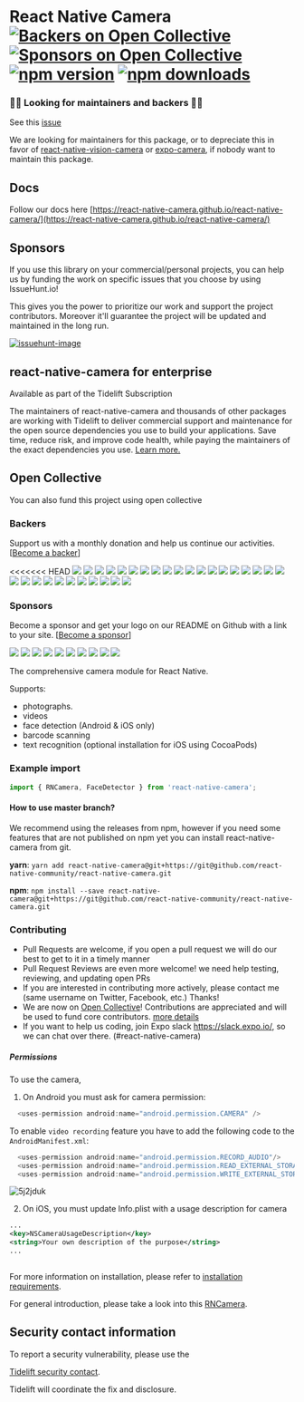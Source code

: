 # React Native Camera [![Backers on Open Collective](https://opencollective.com/react-native-camera/backers/badge.svg)](#backers) [![Sponsors on Open Collective](https://opencollective.com/react-native-camera/sponsors/badge.svg)](#sponsors) [![npm version](https://badge.fury.io/js/react-native-camera.svg)](http://badge.fury.io/js/react-native-camera) [![npm downloads](https://img.shields.io/npm/dm/react-native-camera.svg)](https://www.npmjs.com/package/react-native-camera)

### 🚧🚧 Looking for maintainers and backers 🚧🚧

See this [issue](https://github.com/react-native-community/react-native-camera/issues/3000)

We are looking for maintainers for this package, or to depreciate this in favor of [react-native-vision-camera](https://github.com/mrousavy/react-native-vision-camera) or [expo-camera](https://docs.expo.io/versions/latest/sdk/camera/), if nobody want to maintain this package.

## Docs
Follow our docs here [https://react-native-camera.github.io/react-native-camera/](https://react-native-camera.github.io/react-native-camera/)

## Sponsors

If you use this library on your commercial/personal projects, you can help us by funding the work on specific issues that you choose by using IssueHunt.io!

This gives you the power to prioritize our work and support the project contributors. Moreover it'll guarantee the project will be updated and maintained in the long run.

[![issuehunt-image](https://issuehunt.io/static/embed/issuehunt-button-v1.svg)](https://issuehunt.io/repos/33218414)

## react-native-camera for enterprise

Available as part of the Tidelift Subscription

The maintainers of react-native-camera and thousands of other packages are working with Tidelift to deliver commercial support and maintenance for the open source dependencies you use to build your applications. Save time, reduce risk, and improve code health, while paying the maintainers of the exact dependencies you use. [Learn more.](https://tidelift.com/subscription/pkg/npm-react-native-camera?utm_source=npm-react-native-camera&utm_medium=referral&utm_campaign=enterprise&utm_term=repo)

## Open Collective

You can also fund this project using open collective

### Backers

Support us with a monthly donation and help us continue our activities. [[Become a backer](https://opencollective.com/react-native-camera#backer)]

<<<<<<< HEAD
<a href="https://opencollective.com/react-native-camera/backer/999/website" target="_blank"><img src="https://opencollective.com/react-native-camera/backer/0/avatar.svg"></a>
<a href="https://opencollective.com/react-native-camera/backer/888/website" target="_blank"><img src="https://opencollective.com/react-native-camera/backer/1/avatar.svg"></a>
<a href="https://opencollective.com/react-native-camera/backer/777/website" target="_blank"><img src="https://opencollective.com/react-native-camera/backer/2/avatar.svg"></a>
<a href="https://opencollective.com/react-native-camera/backer/3/website" target="_blank"><img src="https://opencollective.com/react-native-camera/backer/3/avatar.svg"></a>
<a href="https://opencollective.com/react-native-camera/backer/4/website" target="_blank"><img src="https://opencollective.com/react-native-camera/backer/4/avatar.svg"></a>
<a href="https://opencollective.com/react-native-camera/backer/5/website" target="_blank"><img src="https://opencollective.com/react-native-camera/backer/5/avatar.svg"></a>
<a href="https://opencollective.com/react-native-camera/backer/6/website" target="_blank"><img src="https://opencollective.com/react-native-camera/backer/6/avatar.svg"></a>
<a href="https://opencollective.com/react-native-camera/backer/7/website" target="_blank"><img src="https://opencollective.com/react-native-camera/backer/7/avatar.svg"></a>
<a href="https://opencollective.com/react-native-camera/backer/8/website" target="_blank"><img src="https://opencollective.com/react-native-camera/backer/8/avatar.svg"></a>
<a href="https://opencollective.com/react-native-camera/backer/9/website" target="_blank"><img src="https://opencollective.com/react-native-camera/backer/9/avatar.svg"></a>
<a href="https://opencollective.com/react-native-camera/backer/10/website" target="_blank"><img src="https://opencollective.com/react-native-camera/backer/10/avatar.svg"></a>
<a href="https://opencollective.com/react-native-camera/backer/11/website" target="_blank"><img src="https://opencollective.com/react-native-camera/backer/11/avatar.svg"></a>
<a href="https://opencollective.com/react-native-camera/backer/12/website" target="_blank"><img src="https://opencollective.com/react-native-camera/backer/12/avatar.svg"></a>
<a href="https://opencollective.com/react-native-camera/backer/13/website" target="_blank"><img src="https://opencollective.com/react-native-camera/backer/13/avatar.svg"></a>
<a href="https://opencollective.com/react-native-camera/backer/14/website" target="_blank"><img src="https://opencollective.com/react-native-camera/backer/14/avatar.svg"></a>
<a href="https://opencollective.com/react-native-camera/backer/15/website" target="_blank"><img src="https://opencollective.com/react-native-camera/backer/15/avatar.svg"></a>
<a href="https://opencollective.com/react-native-camera/backer/16/website" target="_blank"><img src="https://opencollective.com/react-native-camera/backer/16/avatar.svg"></a>
<a href="https://opencollective.com/react-native-camera/backer/17/website" target="_blank"><img src="https://opencollective.com/react-native-camera/backer/17/avatar.svg"></a>
<a href="https://opencollective.com/react-native-camera/backer/18/website" target="_blank"><img src="https://opencollective.com/react-native-camera/backer/18/avatar.svg"></a>
<a href="https://opencollective.com/react-native-camera/backer/19/website" target="_blank"><img src="https://opencollective.com/react-native-camera/backer/19/avatar.svg"></a>
<a href="https://opencollective.com/react-native-camera/backer/20/website" target="_blank"><img src="https://opencollective.com/react-native-camera/backer/20/avatar.svg"></a>
<a href="https://opencollective.com/react-native-camera/backer/21/website" target="_blank"><img src="https://opencollective.com/react-native-camera/backer/21/avatar.svg"></a>
<a href="https://opencollective.com/react-native-camera/backer/22/website" target="_blank"><img src="https://opencollective.com/react-native-camera/backer/22/avatar.svg"></a>
<a href="https://opencollective.com/react-native-camera/backer/23/website" target="_blank"><img src="https://opencollective.com/react-native-camera/backer/23/avatar.svg"></a>
<a href="https://opencollective.com/react-native-camera/backer/24/website" target="_blank"><img src="https://opencollective.com/react-native-camera/backer/24/avatar.svg"></a>
<a href="https://opencollective.com/react-native-camera/backer/25/website" target="_blank"><img src="https://opencollective.com/react-native-camera/backer/25/avatar.svg"></a>
<a href="https://opencollective.com/react-native-camera/backer/26/website" target="_blank"><img src="https://opencollective.com/react-native-camera/backer/26/avatar.svg"></a>
<a href="https://opencollective.com/react-native-camera/backer/27/website" target="_blank"><img src="https://opencollective.com/react-native-camera/backer/27/avatar.svg"></a>
<a href="https://opencollective.com/react-native-camera/backer/28/website" target="_blank"><img src="https://opencollective.com/react-native-camera/backer/28/avatar.svg"></a>
<a href="https://opencollective.com/react-native-camera/backer/29/website" target="_blank"><img src="https://opencollective.com/react-native-camera/backer/29/avatar.svg"></a>

### Sponsors

Become a sponsor and get your logo on our README on Github with a link to your site. [[Become a sponsor](https://opencollective.com/react-native-camera#sponsor)]

<a href="https://opencollective.com/react-native-camera/sponsor/0/website" target="_blank"><img src="https://opencollective.com/react-native-camera/sponsor/0/avatar.svg"></a>
<a href="https://opencollective.com/react-native-camera/sponsor/1/website" target="_blank"><img src="https://opencollective.com/react-native-camera/sponsor/1/avatar.svg"></a>
<a href="https://opencollective.com/react-native-camera/sponsor/2/website" target="_blank"><img src="https://opencollective.com/react-native-camera/sponsor/2/avatar.svg"></a>
<a href="https://opencollective.com/react-native-camera/sponsor/3/website" target="_blank"><img src="https://opencollective.com/react-native-camera/sponsor/3/avatar.svg"></a>
<a href="https://opencollective.com/react-native-camera/sponsor/4/website" target="_blank"><img src="https://opencollective.com/react-native-camera/sponsor/4/avatar.svg"></a>
<a href="https://opencollective.com/react-native-camera/sponsor/5/website" target="_blank"><img src="https://opencollective.com/react-native-camera/sponsor/5/avatar.svg"></a>
<a href="https://opencollective.com/react-native-camera/sponsor/6/website" target="_blank"><img src="https://opencollective.com/react-native-camera/sponsor/6/avatar.svg"></a>
<a href="https://opencollective.com/react-native-camera/sponsor/7/website" target="_blank"><img src="https://opencollective.com/react-native-camera/sponsor/7/avatar.svg"></a>
<a href="https://opencollective.com/react-native-camera/sponsor/8/website" target="_blank"><img src="https://opencollective.com/react-native-camera/sponsor/8/avatar.svg"></a>
<a href="https://opencollective.com/react-native-camera/sponsor/9/website" target="_blank"><img src="https://opencollective.com/react-native-camera/sponsor/9/avatar.svg"></a>

The comprehensive camera module for React Native.

Supports:

- photographs.
- videos
- face detection (Android & iOS only)
- barcode scanning
- text recognition (optional installation for iOS using CocoaPods)

### Example import

```jsx
import { RNCamera, FaceDetector } from 'react-native-camera';
```

#### How to use master branch?

We recommend using the releases from npm, however if you need some features that are not published on npm yet you can install react-native-camera from git.

**yarn**: `yarn add react-native-camera@git+https://git@github.com/react-native-community/react-native-camera.git`

**npm**: `npm install --save react-native-camera@git+https://git@github.com/react-native-community/react-native-camera.git`

### Contributing

- Pull Requests are welcome, if you open a pull request we will do our best to get to it in a timely manner
- Pull Request Reviews are even more welcome! we need help testing, reviewing, and updating open PRs
- If you are interested in contributing more actively, please contact me (same username on Twitter, Facebook, etc.) Thanks!
- We are now on [Open Collective](https://opencollective.com/react-native-camera#sponsor)! Contributions are appreciated and will be used to fund core contributors. [more details](#open-collective)
- If you want to help us coding, join Expo slack https://slack.expo.io/, so we can chat over there. (#react-native-camera)

##### Permissions

To use the camera,

1) On Android you must ask for camera permission:

```java
  <uses-permission android:name="android.permission.CAMERA" />
```

To enable `video recording` feature you have to add the following code to the `AndroidManifest.xml`:

```java
  <uses-permission android:name="android.permission.RECORD_AUDIO"/>
  <uses-permission android:name="android.permission.READ_EXTERNAL_STORAGE" />
  <uses-permission android:name="android.permission.WRITE_EXTERNAL_STORAGE" />
```

![5j2jduk](https://cloud.githubusercontent.com/assets/2302315/22190752/6bc6ccd0-e0da-11e6-8e2f-6f22a3567a57.gif)

2) On iOS, you must update Info.plist with a usage description for camera

```xml
...
<key>NSCameraUsageDescription</key>
<string>Your own description of the purpose</string>
...
	
```
For more information on installation, please refer to [installation requirements](./docs/installation.md#requirements).

For general introduction, please take a look into this [RNCamera](./docs/RNCamera.md).

## Security contact information

To report a security vulnerability, please use the

[Tidelift security contact](https://tidelift.com/security).

Tidelift will coordinate the fix and disclosure.
